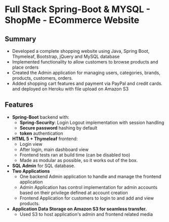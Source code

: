 # Full Stack Spring-Boot & MYSQL - ShopMe - ECommerce Website

## Summary

* Developed a complete shopping website using Java, Spring Boot, Thymeleaf, Bootstrap, jQuery and MySQL database
* Implemented functionality to allow customers to browse products and place orders
* Created the Admin application for managing users, categories, brands, products, customers, orders.
* Added shopping cart features and payment via PayPal and credit cards. and deployed on Heroku with file upload on Amazon S3

## Features

* **Spring-Boot** backend with:
  * **Spring-Security**: Login Logout implementation with session handling
  * **Secure password** hashing by default
  * **token** authentication
* **HTML 5 + Thymeleaf**  frontend:
  * Login view
  * After login, main dashboard view
  * Frontend tests ran at build time (can be disabled too)
  * Made as modular as possible, so it works out of the box.
* **SQL Admin** for SQL database.
* **Two Applications** 
  * One backend Admin application to handle and manage the frontend application
  * Admin Application has control implementation for admin accounts based on their privilege defined at account creation
  * Frontend Application for customers to login to and add and view products.
* **Application Data Storage on Amazon S3 for seamless transfer.**
  * Used S3 to host application's admin and frontend related media


